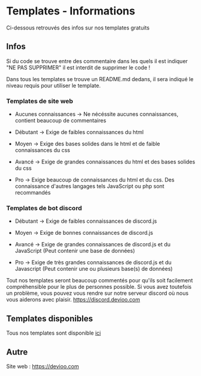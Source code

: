 # Templates - Informations
Ci-dessous retrouvés des infos sur nos templates gratuits

## Infos

Si du code se trouve entre des commentaire dans les quels il est indiquer "NE PAS SUPPRIMER" il est interdit de supprimer le code !

Dans tous les templates se trouve un README.md dedans, il sera indiqué le niveau requis pour utiliser le template.

### Templates de site web

- Aucunes connaissances -> Ne nécéssite aucunes connaissances, contient beaucoup de commentaires

- Débutant -> Exige de faibles connaissances du html

- Moyen -> Exige des bases solides dans le html et de faible connaissances du css

- Avancé -> Exige de grandes connaissances du html et des bases solides du css

- Pro -> Exige beaucoup de connaissances du html et du css. Des connaissance d'autres langages tels JavaScript ou php sont recommandés

### Templates de bot discord

- Débutant -> Exige de faibles connaissances de discord.js

- Moyen -> Exige de bonnes connaissances de discord.js

- Avancé -> Exige de grandes connaissances de discord.js et du JavaScript (Peut contenir une base de données)

- Pro -> Exige de très grandes connaissances de discord.js et du Javascript (Peut contenir une ou plusieurs base(s) de données)

Tout nos templates seront beaucoup commentés pour qu'ils soit facilement compréhensible pour le plus de personnes possible.
Si vous avez toutefois un problème, vous pouvez vous rendre sur notre serveur discord où nous vous aiderons avec plaisir. https://discord.devioo.com

## Templates disponibles

Tous nos templates sont disponible [ici](https://devioo.com/templates)

## Autre

Site web : https://devioo.com
